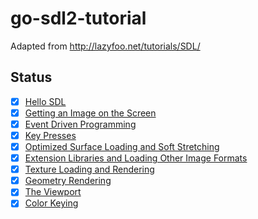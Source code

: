 # go-sdl2-tutorial
Adapted from http://lazyfoo.net/tutorials/SDL/

## Status
- [x]  [Hello SDL](./cmd/helloSDL/main.go)
- [x]  [Getting an Image on the Screen](./cmd/loadingImage/main.go)
- [x]  [Event Driven Programming](./cmd/helloSDL/main.go)
- [x]  [Key Presses](./cmd/keyPresses/main.go)
- [x]  [Optimized Surface Loading and Soft Stretching](./cmd/optimizedSurfaceLoading/main.go)
- [x]  [Extension Libraries and Loading Other Image Formats](./cmd/loadingPNGImage/main.go)
- [x]  [Texture Loading and Rendering](./cmd/texture/main.go)
- [x]  [Geometry Rendering](./cmd/geometryRendering/main.go)
- [x]  [The Viewport](./cmd/viewport/main.go)
- [x]  [Color Keying](./cmd/colorKeying/main.go)